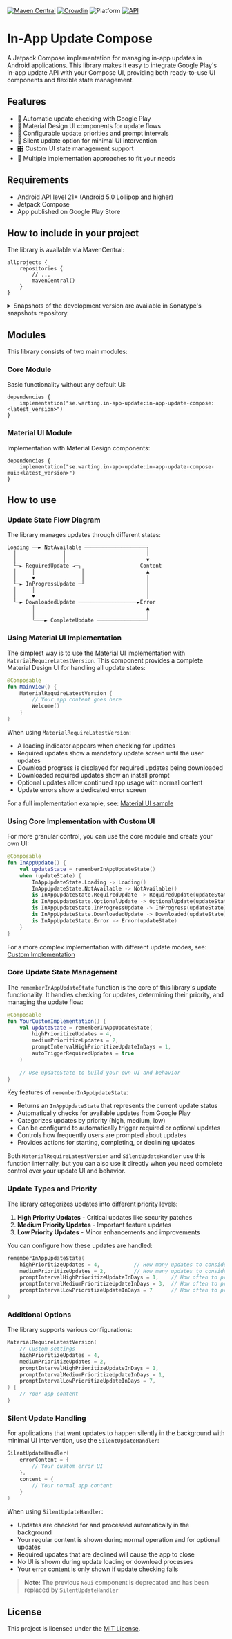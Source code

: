 [![Maven Central](https://maven-badges.herokuapp.com/maven-central/se.warting.in-app-update/in-app-update-compose/badge.png)](https://maven-badges.herokuapp.com/maven-central/se.warting.in-app-update/in-app-update-compose)
[![Crowdin](https://badges.crowdin.net/in-app-update-compose/localized.svg)](https://crowdin.com/project/in-app-update-compose)
![Platform](https://img.shields.io/badge/platform-android-green.svg)
[![API](https://img.shields.io/badge/API-21%2B-brightgreen.svg?style=flat)](https://android-arsenal.com/api?level=21)

# In-App Update Compose

A Jetpack Compose implementation for managing in-app updates in Android applications. This library makes it easy to integrate Google Play's in-app update API with your Compose UI, providing both ready-to-use UI components and flexible state management.

## Features

- 🔄 Automatic update checking with Google Play
- 🎨 Material Design UI components for update flows
- 🔧 Configurable update priorities and prompt intervals
- 🔕 Silent update option for minimal UI intervention 
- 🎛️ Custom UI state management support
- 👥 Multiple implementation approaches to fit your needs

## Requirements

- Android API level 21+ (Android 5.0 Lollipop and higher)
- Jetpack Compose
- App published on Google Play Store

## How to include in your project

The library is available via MavenCentral:

```
allprojects {
    repositories {
        // ...
        mavenCentral()
    }
}
```


<details>
<summary>Snapshots of the development version are available in Sonatype's snapshots repository.</summary>
<p>

[![Sonatype Nexus (Snapshots)](https://img.shields.io/nexus/s/se.warting.in-app-update/in-app-update-compose?server=https%3A%2F%2Foss.sonatype.org)](https://oss.sonatype.org/content/repositories/snapshots/se/warting/in-app-update/in-app-update-compose/)

```groovy
allprojects {
    repositories {
        // ...
        maven {
            url 'https://oss.sonatype.org/content/repositories/snapshots/'
        }
    }
}
```

</p>
</details>

## Modules

This library consists of two main modules:

### Core Module
Basic functionality without any default UI:

```
dependencies {
    implementation("se.warting.in-app-update:in-app-update-compose:<latest_version>")
}
```

### Material UI Module
Implementation with Material Design components:

```
dependencies {
    implementation("se.warting.in-app-update:in-app-update-compose-mui:<latest_version>")
}
```

## How to use

### Update State Flow Diagram

The library manages updates through different states:

```
Loading ──► NotAvailable ────────────────────┐
  │               │                          │
  │               │                          ▼
  └─► RequiredUpdate ◄─┐                   Content
  │     │               │                    ▲
  │     ▼               │                    │
  └─► InProgressUpdate ─┘                    │
  │     │                                    │
  │     ▼                                    │
  └─► DownloadedUpdate ───────────────────►Error
        │                                    ▲
        │                                    │
        └───► CompleteUpdate ────────────────┘
```

### Using Material UI Implementation

The simplest way is to use the Material UI implementation with `MaterialRequireLatestVersion`. This component provides a complete Material Design UI for handling all update states:

```kotlin
@Composable
fun MainView() {
    MaterialRequireLatestVersion {
        // Your app content goes here
        Welcome()
    }
}
```

When using `MaterialRequireLatestVersion`:
- A loading indicator appears when checking for updates
- Required updates show a mandatory update screen until the user updates
- Download progress is displayed for required updates being downloaded
- Downloaded required updates show an install prompt
- Optional updates allow continued app usage with normal content
- Update errors show a dedicated error screen

For a full implementation example, see: [Material UI sample](app/src/main/java/se/warting/appupdatecompose/UiActivity.kt)

### Using Core Implementation with Custom UI

For more granular control, you can use the core module and create your own UI:

```kotlin
@Composable
fun InAppUpdate() {
    val updateState = rememberInAppUpdateState()
    when (updateState) {
        InAppUpdateState.Loading -> Loading()
        InAppUpdateState.NotAvailable -> NotAvailable()
        is InAppUpdateState.RequiredUpdate -> RequiredUpdate(updateState)
        is InAppUpdateState.OptionalUpdate -> OptionalUpdate(updateState)
        is InAppUpdateState.InProgressUpdate -> InProgress(updateState)
        is InAppUpdateState.DownloadedUpdate -> Downloaded(updateState)
        is InAppUpdateState.Error -> Error(updateState)
    }
}
```

For a more complex implementation with different update modes, see: [Custom Implementation](app/src/main/java/se/warting/appupdatecompose/MainActivity.kt)

### Core Update State Management

The `rememberInAppUpdateState` function is the core of this library's update functionality. It handles checking for updates, determining their priority, and managing the update flow:

```kotlin
@Composable
fun YourCustomImplementation() {
    val updateState = rememberInAppUpdateState(
        highPrioritizeUpdates = 4,
        mediumPrioritizeUpdates = 2,
        promptIntervalHighPrioritizeUpdateInDays = 1,
        autoTriggerRequiredUpdates = true
    )
    
    // Use updateState to build your own UI and behavior
}
```

Key features of `rememberInAppUpdateState`:
- Returns an `InAppUpdateState` that represents the current update status
- Automatically checks for available updates from Google Play
- Categorizes updates by priority (high, medium, low)
- Can be configured to automatically trigger required or optional updates
- Controls how frequently users are prompted about updates
- Provides actions for starting, completing, or declining updates

Both `MaterialRequireLatestVersion` and `SilentUpdateHandler` use this function internally, but you can also use it directly when you need complete control over your update UI and behavior.

### Update Types and Priority

The library categorizes updates into different priority levels:

1. **High Priority Updates** - Critical updates like security patches
2. **Medium Priority Updates** - Important feature updates
3. **Low Priority Updates** - Minor enhancements and improvements

You can configure how these updates are handled:

```kotlin
rememberInAppUpdateState(
    highPrioritizeUpdates = 4,           // How many updates to consider high priority
    mediumPrioritizeUpdates = 2,         // How many updates to consider medium priority
    promptIntervalHighPrioritizeUpdateInDays = 1,    // How often to prompt for high priority
    promptIntervalMediumPrioritizeUpdateInDays = 3,  // How often to prompt for medium priority
    promptIntervalLowPrioritizeUpdateInDays = 7      // How often to prompt for low priority
)
```

### Additional Options

The library supports various configurations:

```kotlin
MaterialRequireLatestVersion(
    // Custom settings
    highPrioritizeUpdates = 4,
    mediumPrioritizeUpdates = 2,
    promptIntervalHighPrioritizeUpdateInDays = 1,
    promptIntervalMediumPrioritizeUpdateInDays = 1,
    promptIntervalLowPrioritizeUpdateInDays = 7,
) {
    // Your app content
}
```

### Silent Update Handling

For applications that want updates to happen silently in the background with minimal UI intervention, use the `SilentUpdateHandler`:

```kotlin
SilentUpdateHandler(
    errorContent = {
        // Your custom error UI
    },
    content = {
        // Your normal app content
    }
)
```

When using `SilentUpdateHandler`:
- Updates are checked for and processed automatically in the background
- Your regular content is shown during normal operation and for optional updates
- Required updates that are declined will cause the app to close
- No UI is shown during update loading or download processes
- Your error content is only shown if update checking fails

> **Note:** The previous `NoUi` component is deprecated and has been replaced by `SilentUpdateHandler`

## License

This project is licensed under the [MIT License](LICENSE).


